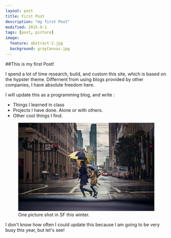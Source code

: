 ```yaml
---
layout: post
title: First Post
description: "my first Post"
modified: 2015-9-1
tags: [post, picture]
image:
  feature: abstract-2.jpg
  background: grayCanvas.jpg
---
```


##This is my first Post!

I spend a lot of time research, build, and custom this site, which is based on the hypster theme.
Differnent from using blogs provided by other companies, I have absolute freedom here.

I will update this as a programming blog, and write :

* Things I learned in class
* Projects I have done. Alone or with others.
* Other cool things I find.

<figure class="half">
	<img src="/images/Hurry.jpg" alt="">
	<figcaption>One picture shot in SF this winter.</figcaption>
</figure>

I don't know how often I could update this because I am going to be very busy this year, but let's see!